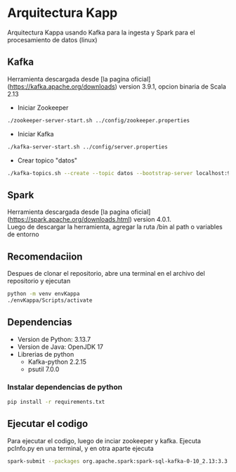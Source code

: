 # Arquitectura Kapp
Arquitectura Kappa usando Kafka para la ingesta y Spark para el procesamiento de datos
(linux)
## Kafka
Herramienta descargada desde [la pagina oficial] (https://kafka.apache.org/downloads) version 3.9.1, opcion binaria de Scala 2.13
- Iniciar Zookeeper
```bash
./zookeeper-server-start.sh ../config/zookeeper.properties
```
- Iniciar Kafka
```bash
./kafka-server-start.sh ../config/server.properties
```
- Crear topico "datos"
```bash
./kafka-topics.sh --create --topic datos --bootstrap-server localhost:9092 --partitions 1 --replication-factor 1
```
## Spark
Herramienta descargada desde [la pagina oficial] (https://spark.apache.org/downloads.html) version 4.0.1.  
Luego de descargar la herramienta, agregar la ruta /bin al path o variables de entorno
## Recomendaciion
Despues de clonar el repositorio, abre una terminal en el archivo del repositorio y ejecutan
```bash
python -m venv envKappa
./envKappa/Scripts/activate
```

## Dependencias
- Version de Python: 3.13.7
- Version de Java: OpenJDK 17
- Librerias de python
    - Kafka-python 2.2.15
    - psutil 7.0.0
### Instalar dependencias de python
```bash
pip install -r requirements.txt
```

## Ejecutar el codigo
Para ejecutar el codigo, luego de inciar zookeeper y kafka. Ejecuta pcInfo.py en una terminal, y en otra aparte ejecuta
```bash
spark-submit --packages org.apache.spark:spark-sql-kafka-0-10_2.13:3.3.0 spark.py
```
